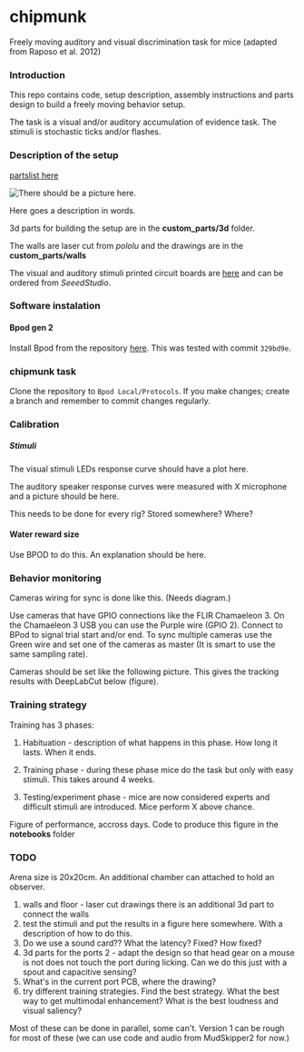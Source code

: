 # chipmunk

Freely moving auditory and visual discrimination task for mice (adapted from Raposo et al. 2012)


### Introduction

This repo contains code, setup description, assembly instructions and parts design to build a freely moving behavior setup.

The task is a visual and/or auditory accumulation of evidence task. The stimuli is stochastic ticks and/or flashes.


### Description of the setup

[partslist here](partslist.xlsx)
	
![There should be a picture here.](images/setupdescription.png)
	
Here goes a description in words.
	
3d parts for building the setup are in the **custom_parts/3d** folder.
	
The walls are laser cut from *pololu* and the drawings are in the **custom_parts/walls**
	
The visual and auditory stimuli printed circuit boards are [here](https://github.com/churchlandlab/SpatialSparrow/tree/dev-couto/pcb/led_panel_split) and can be ordered from *SeeedStudio*.
	
### Software instalation

#### Bpod gen 2

Install Bpod from the repository [here](https://github.com/sanworks/Bpod_Gen2). This was tested with commit `329bd9e`.


### chipmunk task
Clone the repository to `Bpod Local/Protocols`. If you make changes; create a branch and remember to commit changes regularly.



### Calibration 

##### Stimuli

The visual stimuli LEDs response curve should have a plot here.

The auditory speaker response curves were measured with X microphone and a picture should be here.

This needs to be done for every rig? Stored somewhere? Where?

#### Water reward size

Use BPOD to do this. An explanation should be here.

### Behavior monitoring

Cameras wiring for sync is done like this. (Needs diagram.)

Use cameras that have GPIO connections like the FLIR Chamaeleon 3. 
On the Chamaeleon 3 USB you can use the Purple wire (GPIO 2). Connect to BPod to signal trial start and/or end.  To sync multiple cameras use the Green wire and set one of the cameras as master (It is smart to use the same sampling rate). 


Cameras should be set like the following picture. This gives the tracking results with DeepLabCut below (figure).

### Training strategy

Training has 3 phases:

1. Habituation - description of what happens in this phase. How long it lasts. When it ends.

2. Training phase - during these phase mice do the task but only with easy stimuli. This takes around 4 weeks.

3. Testing/experiment phase - mice are now considered experts and difficult stimuli are introduced. Mice perform X above chance.
	
Figure of performance, accross days. Code to produce this figure in the **notebooks** folder
	

### TODO

Arena size is 20x20cm. An additional chamber can attached to hold an observer.
 
1. walls and floor - laser cut drawings there is an additional 3d part to connect the walls 
2. test the stimuli and put the results in a figure here somewhere. With a description of how to do this.
3. Do we use a sound card?? What the latency? Fixed? How fixed?
4. 3d parts for the ports 2 - adapt the design so that head gear on a mouse is not does not touch the port during licking. Can we do this just with a spout and capacitive sensing?
5. What's in the current port PCB, where the drawing?
6. try different training strategies. Find the best strategy. What the best way to get multimodal enhancement? What is the best loudness and visual saliency? 

Most of these can be done in parallel, some can't. Version 1 can be rough for most of these (we can use code and audio from MudSkipper2 for now.) 


